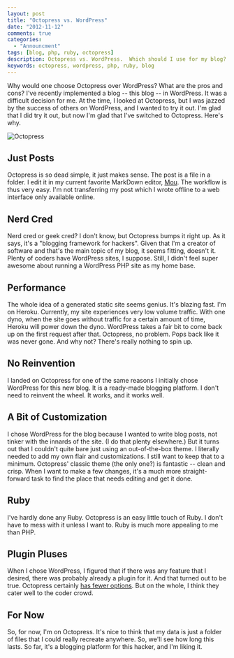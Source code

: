 ```yaml
---
layout: post
title: "Octopress vs. WordPress"
date: "2012-11-12"
comments: true
categories:
  - "Announcment"
tags: [blog, php, ruby, octopress]
description: Octopress vs. WordPress.  Which should I use for my blog?  I chose WordPress first, then went to Octopress.  Here are some points of comparison.
keywords: octopress, wordpress, php, ruby, blog
---
```


Why would one choose Octopress over WordPress?  What are the pros and cons?  I've recently implemented a blog -- this blog -- in WordPress.  It was a difficult decision for me.  At the time, I looked at Octopress, but I was jazzed by the success of others on WordPress, and I wanted to try it out.  I'm glad that I did try it out, but now I'm glad that I've switched to Octopress.  Here's why.

![Octopress](http://i.imgur.com/uACBn.jpg)

<!--more-->

## Just Posts
Octopress is so dead simple, it just makes sense.  The post is a file in a folder.  I edit it in my current favorite MarkDown editor, [Mou](http://mouapp.com/).  The workflow is thus very easy.  I'm not transferring my post which I wrote offline to a web interface only available online.

## Nerd Cred
Nerd cred or geek cred?  I don't know, but Octopress bumps it right up.  As it says, it's a "blogging framework for hackers".  Given that I'm a creator of software and that's the main topic of my blog, it seems fitting, doesn't it.  Plenty of coders have WordPress sites, I suppose.  Still, I didn't feel super awesome about running a WordPress PHP site as my home base.

## Performance
The whole idea of a generated static site seems genius.  It's blazing fast.  I'm on Heroku.  Currently, my site experiences very low volume traffic.  With one dyno, when the site goes without traffic for a certain amount of time, Heroku will power down the dyno.  WordPress takes a fair bit to come back up on the first request after that.  Octopress, no problem.  Pops back like it was never gone.  And why not?  There's really nothing to spin up.

## No Reinvention
I landed on Octopress for one of the same reasons I initially chose WordPress for this new blog.  It is a ready-made blogging platform.  I don't need to reinvent the wheel.  It works, and it works well.

## A Bit of Customization
I chose WordPress for the blog because I wanted to write blog posts, not tinker with the innards of the site.  (I do that plenty elsewhere.)  But it turns out that I couldn't quite bare just using an out-of-the-box theme.  I literally needed to add my own flair and customizations.  I still want to keep that to a minimum.  Octopress' classic theme (the only one?) is fantastic -- clean and crisp.  When I want to make a few changes, it's a much more straight-forward task to find the place that needs editing and get it done.  

## Ruby
I've hardly done any Ruby.  Octopress is an easy little touch of Ruby.  I don't have to mess with it unless I want to.  Ruby is much more appealing to me than PHP.

## Plugin Pluses
When I chose WordPress, I figured that if there was any feature that I desired, there was probably already a plugin for it.  And that turned out to be true.  Octopress certainly [has fewer options](https://github.com/imathis/octopress/wiki/3rd-party-plugins).  But on the whole, I think they cater well to the coder crowd.

## For Now
So, for now, I'm on Octopress.  It's nice to think that my data is just a folder of files that I could really recreate anywhere.  So, we'll see how long this lasts.  So far, it's a blogging platform for this hacker, and I'm liking it.

